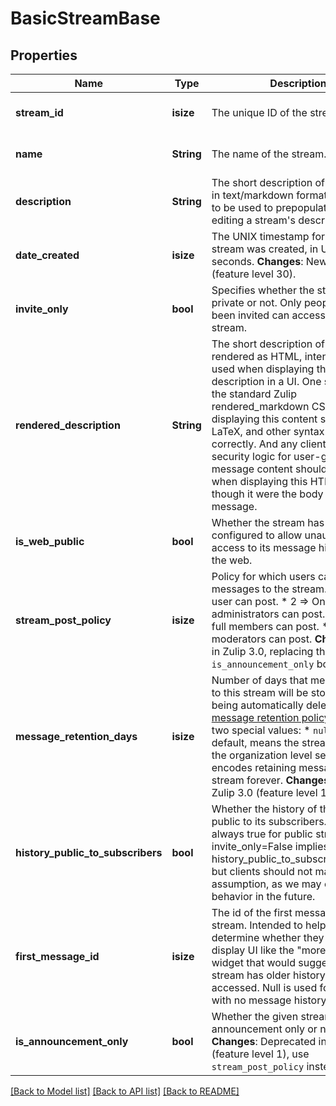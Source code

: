 # BasicStreamBase

## Properties
Name | Type | Description | Notes
------------ | ------------- | ------------- | -------------
**stream_id** | **isize** | The unique ID of the stream.  | [optional] [default to None]
**name** | **String** | The name of the stream.  | [optional] [default to None]
**description** | **String** | The short description of the stream in text/markdown format, intended to be used to prepopulate UI for editing a stream's description.  | [optional] [default to None]
**date_created** | **isize** | The UNIX timestamp for when the stream was created, in UTC seconds.  **Changes**: New in Zulip 4.0 (feature level 30).  | [optional] [default to None]
**invite_only** | **bool** | Specifies whether the stream is private or not. Only people who have been invited can access a private stream.  | [optional] [default to None]
**rendered_description** | **String** | The short description of the stream rendered as HTML, intended to be used when displaying the stream description in a UI.  One should use the standard Zulip rendered_markdown CSS when displaying this content so that emoji, LaTeX, and other syntax work correctly.  And any client-side security logic for user-generated message content should be applied when displaying this HTML as though it were the body of a Zulip message.  | [optional] [default to None]
**is_web_public** | **bool** | Whether the stream has been configured to allow unauthenticated access to its message history from the web.  | [optional] [default to None]
**stream_post_policy** | **isize** | Policy for which users can post messages to the stream.  * 1 => Any user can post. * 2 => Only administrators can post. * 3 => Only full members can post. * 4 => Only moderators can post.  **Changes**: New in Zulip 3.0, replacing the previous `is_announcement_only` boolean.  | [optional] [default to None]
**message_retention_days** | **isize** | Number of days that messages sent to this stream will be stored before being automatically deleted by the [message retention policy](/help/message-retention-policy).  There are two special values:  * `null`, the default, means the stream will inherit the organization   level setting. * `-1` encodes retaining messages in this stream forever.  **Changes**: New in Zulip 3.0 (feature level 17).  | [optional] [default to None]
**history_public_to_subscribers** | **bool** | Whether the history of the stream is public to its subscribers.  Currently always true for public streams (i.e. invite_only=False implies history_public_to_subscribers=True), but clients should not make that assumption, as we may change that behavior in the future.  | [optional] [default to None]
**first_message_id** | **isize** | The id of the first message in the stream.  Intended to help clients determine whether they need to display UI like the \"more topics\" widget that would suggest the stream has older history that can be accessed.  Null is used for streams with no message history.  | [optional] [default to None]
**is_announcement_only** | **bool** | Whether the given stream is announcement only or not.  **Changes**: Deprecated in Zulip 3.0 (feature level 1), use `stream_post_policy` instead.  | [optional] [default to None]

[[Back to Model list]](../README.md#documentation-for-models) [[Back to API list]](../README.md#documentation-for-api-endpoints) [[Back to README]](../README.md)


